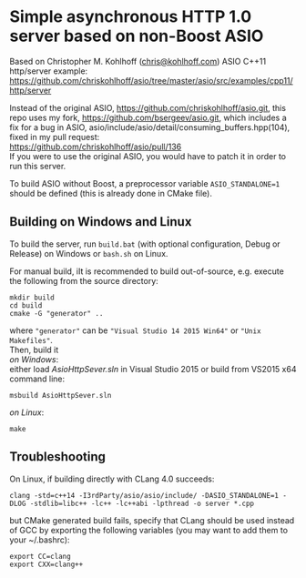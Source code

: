 # Simple asynchronous HTTP 1.0 server based on non-Boost ASIO  

Based on Christopher M. Kohlhoff (chris@kohlhoff.com) ASIO C++11 http/server example:  
  https://github.com/chriskohlhoff/asio/tree/master/asio/src/examples/cpp11/http/server
  
Instead of the original ASIO, https://github.com/chriskohlhoff/asio.git, this repo uses my fork, https://github.com/bsergeev/asio.git, which includes a fix for a bug in ASIO, asio/include/asio/detail/consuming_buffers.hpp(104), fixed in my pull request:  
  https://github.com/chriskohlhoff/asio/pull/136  
If you were to use the original ASIO, you would have to patch it in order to run this server.

To build ASIO without Boost, a preprocessor variable `ASIO_STANDALONE=1` should be defined (this is already done in CMake file).
  
## Building on Windows and Linux
To build the server, run `build.bat` (with optional configuration, Debug or Release) on Windows or `bash.sh` on Linux.  
  
For manual build, iIt is recommended to build out-of-source, e.g. execute the following from the source directory:
```
mkdir build
cd build
cmake -G "generator" ..
```
where `"generator"` can be `"Visual Studio 14 2015 Win64"` or `"Unix Makefiles"`.  
Then, build it  
*on Windows*:  
either load _AsioHttpSever.sln_ in Visual Studio 2015 or build from VS2015 x64 command line:  
```  
msbuild AsioHttpSever.sln  
```
*on Linux*:
```  
make  
```
  
## Troubleshooting
On Linux, if building directly with CLang 4.0 succeeds:  
```  
clang -std=c++14 -I3rdParty/asio/asio/include/ -DASIO_STANDALONE=1 -DLOG -stdlib=libc++ -lc++ -lc++abi -lpthread -o server *.cpp  
```
but CMake generated build fails, specify that CLang should be used instead of GCC by exporting the following variables (you may want to add them to your ~/.bashrc):
```  
export CC=clang  
export CXX=clang++  
```